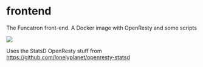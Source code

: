 # frontend
The Funcatron front-end. A Docker image with OpenResty and some scripts

[![](https://images.microbadger.com/badges/image/funcatron/frontend.svg)](https://microbadger.com/images/funcatron/frontend "MicroBadger")

Uses the StatsD OpenResty stuff from https://github.com/lonelyplanet/openresty-statsd
